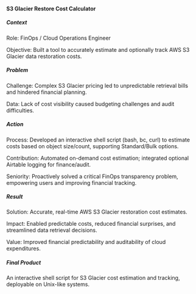 #### S3 Glacier Restore Cost Calculator

##### Context
Role: FinOps / Cloud Operations Engineer

Objective: Built a tool to accurately estimate and optionally track AWS S3 Glacier data restoration costs.

##### Problem
Challenge: Complex S3 Glacier pricing led to unpredictable retrieval bills and hindered financial planning.

Data: Lack of cost visibility caused budgeting challenges and audit difficulties.

##### Action
Process: Developed an interactive shell script (bash, bc, curl) to estimate costs based on object size/count, supporting Standard/Bulk options.

Contribution: Automated on-demand cost estimation; integrated optional Airtable logging for finance/audit.

Seniority: Proactively solved a critical FinOps transparency problem, empowering users and improving financial tracking.

##### Result

Solution: Accurate, real-time AWS S3 Glacier restoration cost estimates.

Impact: Enabled predictable costs, reduced financial surprises, and streamlined data retrieval decisions.

Value: Improved financial predictability and auditability of cloud expenditures.

##### Final Product
An interactive shell script for S3 Glacier cost estimation and tracking, deployable on Unix-like systems.
